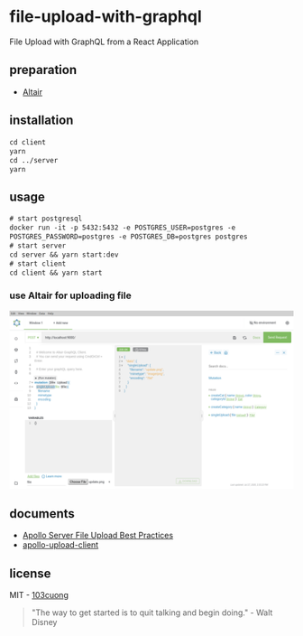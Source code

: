 # file-upload-with-graphql

File Upload with GraphQL from a React Application

## preparation

- [Altair](https://altair.sirmuel.design/)

## installation

```shell script
cd client
yarn
cd ../server
yarn
```

## usage

```shell script
# start postgresql
docker run -it -p 5432:5432 -e POSTGRES_USER=postgres -e POSTGRES_PASSWORD=postgres -e POSTGRES_DB=postgres postgres
# start server
cd server && yarn start:dev
# start client
cd client && yarn start
```

### use Altair for uploading file

<img src="./images/mutation.png" width="900" alt="muatation" />

## documents

- [Apollo Server File Upload Best Practices](https://www.apollographql.com/blog/apollo-server-file-upload-best-practices-1e7f24cdc050/)
- [apollo-upload-client](https://github.com/jaydenseric/apollo-upload-client)

## license

MIT - [103cuong](https://github.com/103cuong/)

<!-- INSPIRATIONAL_QUOTE_START -->
> "The way to get started is to quit talking and begin doing." - Walt Disney
<!-- INSPIRATIONAL_QUOTE_END -->
